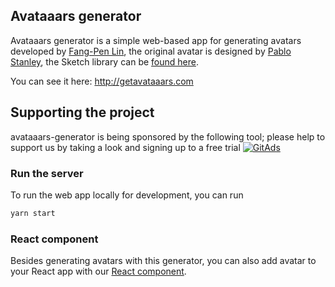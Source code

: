 ## Avataaars generator

Avataaars generator is a simple web-based app for generating avatars developed by [Fang-Pen Lin](https://twitter.com/fangpenlin), the original avatar is designed by [Pablo Stanley](https://twitter.com/pablostanley), the Sketch library can be [found here](http://www.avataaars.com/).

You can see it here: http://getavataaars.com

## Supporting the project

avataaars-generator is being sponsored by the following tool; please help to support us by taking a look and signing up to a free trial
<a href="https://tracking.gitads.io/?repo=avataaars-generator">
<img src="https://images.gitads.io/avataaars-generator" alt="GitAds"/> </a>

### Run the server

To run the web app locally for development, you can run

```bash
yarn start
```

### React component

Besides generating avatars with this generator, you can also add avatar to your React app with our [React component](https://github.com/fangpenlin/avataaars).
